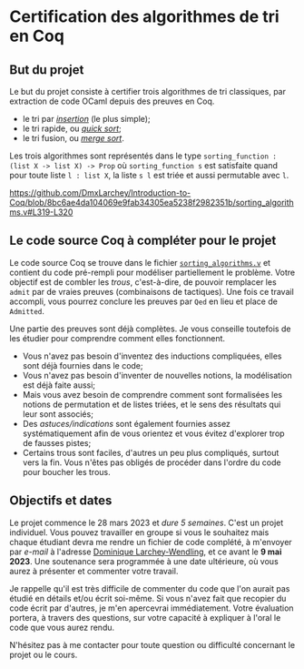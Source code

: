 # Certification des algorithmes de tri en Coq

## But du projet

Le but du projet consiste à certifier trois algorithmes de tri
classiques, par extraction de code OCaml depuis des preuves en Coq.
* le tri par [_insertion_](https://fr.wikipedia.org/wiki/Tri_par_insertion) (le plus simple);
* le tri rapide, ou [_quick sort_](https://fr.wikipedia.org/wiki/Tri_rapide);
* le tri fusion, ou [_merge sort_](https://fr.wikipedia.org/wiki/Tri_fusion).

Les trois algorithmes sont représentés dans le type `sorting_function : (list X -> list X) -> Prop`
où `sorting_function s` est satisfaite quand pour toute liste `l : list X`, la liste
`s l` est triée et aussi permutable avec `l`.

https://github.com/DmxLarchey/Introduction-to-Coq/blob/8bc6ae4da104069e9fab34305ea5238f2982351b/sorting_algorithms.v#L319-L320

## Le code source Coq à compléter pour le projet

Le code source Coq se trouve dans le fichier [`sorting_algorithms.v`](sorting_algorithms.v) 
et contient du code pré-rempli pour modéliser partiellement le problème. Votre
objectif est de combler les _trous_, c'est-à-dire, de pouvoir remplacer
les `admit` par de vraies preuves (combinaisons de tactiques). Une fois
ce travail accompli, vous pourrez conclure les preuves par `Qed` en
lieu et place de `Admitted`. 

Une partie des preuves sont déjà complètes. Je vous conseille toutefois 
de les étudier pour comprendre comment elles fonctionnent.

* Vous n'avez pas besoin d'inventez des inductions compliquées,
  elles sont déjà fournies dans le code;
* Vous n'avez pas besoin d'inventer de nouvelles notions, la
  modélisation est déjà faite aussi;
* Mais vous avez besoin de comprendre comment sont formalisées
  les notions de permutation et de listes triées, et le sens
  des résultats qui leur sont associés;
* Des _astuces/indications_ sont également fournies assez
  systématiquement afin de vous orientez et vous évitez d'explorer 
  trop de fausses pistes;
* Certains trous sont faciles, d'autres un peu plus compliqués,
  surtout vers la fin. Vous n'êtes pas obligés de procéder dans
  l'ordre du code pour boucher les trous.

## Objectifs et dates

Le projet commence le 28 mars 2023 et *dure 5 semaines*. C'est
un projet individuel. Vous pouvez travailler en groupe si vous 
le souhaitez mais chaque étudiant devra me rendre un fichier
de code complété, à m'envoyer par _e-mail_ à l'adresse
[Dominique Larchey-Wendling](mailto:larchey@loria.fr), et
ce avant le **9 mai 2023**. Une soutenance sera programmée
à une date ultérieure, où vous aurez à présenter et commenter
votre travail. 

Je rappelle qu'il est très difficile de commenter
du code que l'on aurait pas étudié en détails et/ou écrit
soi-même. Si vous n'avez fait que recopier du code écrit
par d'autres, je m'en apercevrai immédiatement. Votre
évaluation portera, à travers des questions, sur votre 
capacité à expliquer à l'oral le code que vous aurez
rendu.

N'hésitez pas à me contacter pour toute question ou difficulté
concernant le projet ou le cours.

